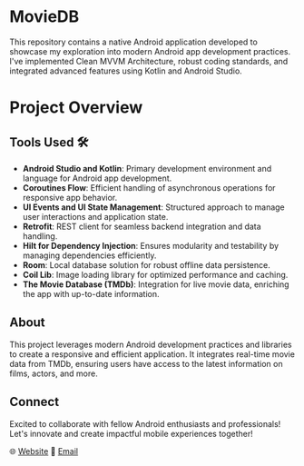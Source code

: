 # MovieDB
This repository contains a native Android application developed to showcase my exploration into modern Android app development practices. I've implemented Clean MVVM Architecture, robust coding standards, and integrated advanced features using Kotlin and Android Studio.

# Project Overview

## Tools Used 🛠️

- **Android Studio and Kotlin**: Primary development environment and language for Android app development.
- **Coroutines Flow**: Efficient handling of asynchronous operations for responsive app behavior.
- **UI Events and UI State Management**: Structured approach to manage user interactions and application state.
- **Retrofit**: REST client for seamless backend integration and data handling.
- **Hilt for Dependency Injection**: Ensures modularity and testability by managing dependencies efficiently.
- **Room**: Local database solution for robust offline data persistence.
- **Coil Lib**: Image loading library for optimized performance and caching.
- **The Movie Database (TMDb)**: Integration for live movie data, enriching the app with up-to-date information.

## About

This project leverages modern Android development practices and libraries to create a responsive and efficient application. It integrates real-time movie data from TMDb, ensuring users have access to the latest information on films, actors, and more.

## Connect

Excited to collaborate with fellow Android enthusiasts and professionals! Let's innovate and create impactful mobile experiences together!

🌐 [Website](https://yourwebsite.com)
📧 [Email](mailto:youremail@example.com)
